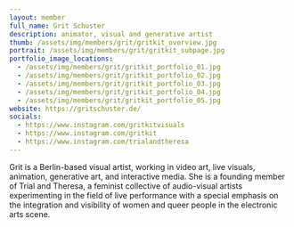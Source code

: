```yaml
---
layout: member
full_name: Grit Schuster
description: animator, visual and generative artist
thumb: /assets/img/members/grit/gritkit_overview.jpg
portrait: /assets/img/members/grit/gritkit_subpage.jpg
portfolio_image_locations:
  - /assets/img/members/grit/gritkit_portfolio_01.jpg
  - /assets/img/members/grit/gritkit_portfolio_02.jpg
  - /assets/img/members/grit/gritkit_portfolio_03.jpg
  - /assets/img/members/grit/gritkit_portfolio_04.jpg
  - /assets/img/members/grit/gritkit_portfolio_05.jpg
website: https://gritschuster.de/
socials:
  - https://www.instagram.com/gritkitvisuals
  - https://www.instagram.com/gritkit
  - https://www.instagram.com/trialandtheresa
---
```

Grit is a Berlin-based visual artist, working in video art, live visuals, animation, generative
art, and interactive media. She is a founding member of Trial and Theresa, a feminist collective of audio-visual artists experimenting in the field of live performance with a special emphasis on the integration and visibility of women and queer people in the electronic arts scene.
